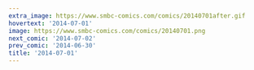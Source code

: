 ```yaml
---
extra_image: https://www.smbc-comics.com/comics/20140701after.gif
hovertext: '2014-07-01'
image: https://www.smbc-comics.com/comics/20140701.png
next_comic: '2014-07-02'
prev_comic: '2014-06-30'
title: '2014-07-01'
---
```


